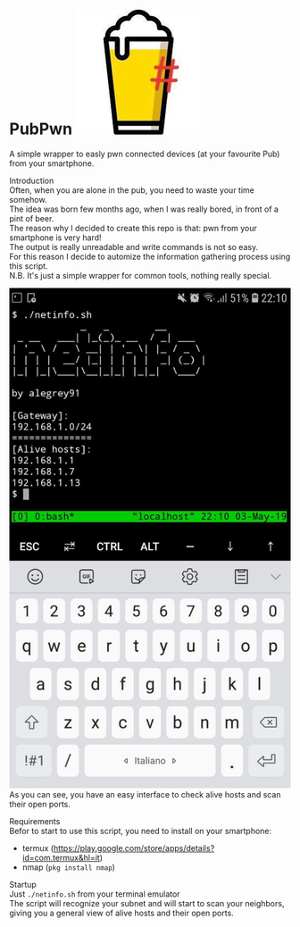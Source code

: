 # PubPwn ![logo](pubpwn.jpg)
A simple wrapper to easly pwn connected devices (at your favourite Pub) from your smartphone.</br>

Introduction</br>
Often, when you are alone in the pub, you need to waste your time somehow.</br>
The idea was born few months ago, when I was really bored, in front of a pint of beer.</br>
The reason why I decided to create this repo is that: pwn from your smartphone is very hard!</br> 
The output is really unreadable and write commands is not so easy.</br>
For this reason I decide to automize the information gathering process using this script.</br>
N.B. It's just a simple wrapper for common tools, nothing really special.</br>

![screen](screen.jpg)</br>
As you can see, you have an easy interface to check alive hosts and scan their open ports.</br>

Requirements</br>
Befor to start to use this script, you need to install on your smartphone:</br>
* termux (https://play.google.com/store/apps/details?id=com.termux&hl=it)</br>
* nmap (```pkg install nmap```)</br>

Startup</br>
Just ```./netinfo.sh``` from your terminal emulator</br>
The script will recognize your subnet and will start to scan your neighbors,
giving you a general view of alive hosts and their open ports.</br>
